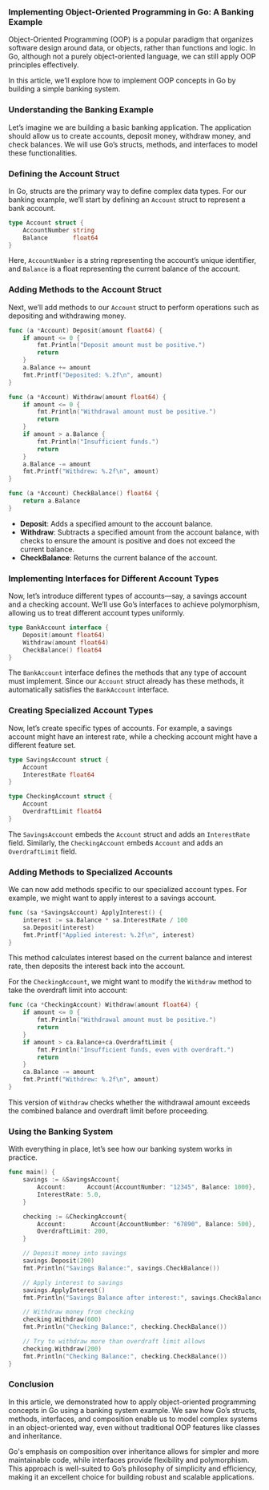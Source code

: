 ### Implementing Object-Oriented Programming in Go: A Banking Example

Object-Oriented Programming (OOP) is a popular paradigm that organizes software design around data, or objects, rather than functions and logic. In Go, although not a purely object-oriented language, we can still apply OOP principles effectively. 

In this article, we’ll explore how to implement OOP concepts in Go by building a simple banking system.

### Understanding the Banking Example

Let’s imagine we are building a basic banking application. The application should allow us to create accounts, deposit money, withdraw money, and check balances. We will use Go’s structs, methods, and interfaces to model these functionalities.

### Defining the Account Struct

In Go, structs are the primary way to define complex data types. For our banking example, we’ll start by defining an `Account` struct to represent a bank account.

```go
type Account struct {
    AccountNumber string
    Balance       float64
}
```

Here, `AccountNumber` is a string representing the account’s unique identifier, and `Balance` is a float representing the current balance of the account.

### Adding Methods to the Account Struct

Next, we’ll add methods to our `Account` struct to perform operations such as depositing and withdrawing money.

```go
func (a *Account) Deposit(amount float64) {
    if amount <= 0 {
        fmt.Println("Deposit amount must be positive.")
        return
    }
    a.Balance += amount
    fmt.Printf("Deposited: %.2f\n", amount)
}

func (a *Account) Withdraw(amount float64) {
    if amount <= 0 {
        fmt.Println("Withdrawal amount must be positive.")
        return
    }
    if amount > a.Balance {
        fmt.Println("Insufficient funds.")
        return
    }
    a.Balance -= amount
    fmt.Printf("Withdrew: %.2f\n", amount)
}

func (a *Account) CheckBalance() float64 {
    return a.Balance
}
```

- **Deposit**: Adds a specified amount to the account balance.
- **Withdraw**: Subtracts a specified amount from the account balance, with checks to ensure the amount is positive and does not exceed the current balance.
- **CheckBalance**: Returns the current balance of the account.

### Implementing Interfaces for Different Account Types

Now, let’s introduce different types of accounts—say, a savings account and a checking account. We’ll use Go’s interfaces to achieve polymorphism, allowing us to treat different account types uniformly.

```go
type BankAccount interface {
    Deposit(amount float64)
    Withdraw(amount float64)
    CheckBalance() float64
}
```

The `BankAccount` interface defines the methods that any type of account must implement. Since our `Account` struct already has these methods, it automatically satisfies the `BankAccount` interface.

### Creating Specialized Account Types

Now, let’s create specific types of accounts. For example, a savings account might have an interest rate, while a checking account might have a different feature set.

```go
type SavingsAccount struct {
    Account
    InterestRate float64
}

type CheckingAccount struct {
    Account
    OverdraftLimit float64
}
```

The `SavingsAccount` embeds the `Account` struct and adds an `InterestRate` field. Similarly, the `CheckingAccount` embeds `Account` and adds an `OverdraftLimit` field.

### Adding Methods to Specialized Accounts

We can now add methods specific to our specialized account types. For example, we might want to apply interest to a savings account.

```go
func (sa *SavingsAccount) ApplyInterest() {
    interest := sa.Balance * sa.InterestRate / 100
    sa.Deposit(interest)
    fmt.Printf("Applied interest: %.2f\n", interest)
}
```

This method calculates interest based on the current balance and interest rate, then deposits the interest back into the account.

For the `CheckingAccount`, we might want to modify the `Withdraw` method to take the overdraft limit into account:

```go
func (ca *CheckingAccount) Withdraw(amount float64) {
    if amount <= 0 {
        fmt.Println("Withdrawal amount must be positive.")
        return
    }
    if amount > ca.Balance+ca.OverdraftLimit {
        fmt.Println("Insufficient funds, even with overdraft.")
        return
    }
    ca.Balance -= amount
    fmt.Printf("Withdrew: %.2f\n", amount)
}
```

This version of `Withdraw` checks whether the withdrawal amount exceeds the combined balance and overdraft limit before proceeding.

### Using the Banking System

With everything in place, let’s see how our banking system works in practice.

```go
func main() {
    savings := &SavingsAccount{
        Account:      Account{AccountNumber: "12345", Balance: 1000},
        InterestRate: 5.0,
    }

    checking := &CheckingAccount{
        Account:       Account{AccountNumber: "67890", Balance: 500},
        OverdraftLimit: 200,
    }

    // Deposit money into savings
    savings.Deposit(200)
    fmt.Println("Savings Balance:", savings.CheckBalance())

    // Apply interest to savings
    savings.ApplyInterest()
    fmt.Println("Savings Balance after interest:", savings.CheckBalance())

    // Withdraw money from checking
    checking.Withdraw(600)
    fmt.Println("Checking Balance:", checking.CheckBalance())

    // Try to withdraw more than overdraft limit allows
    checking.Withdraw(200)
    fmt.Println("Checking Balance:", checking.CheckBalance())
}
```

### Conclusion

In this article, we demonstrated how to apply object-oriented programming concepts in Go using a banking system example. We saw how Go’s structs, methods, interfaces, and composition enable us to model complex systems in an object-oriented way, even without traditional OOP features like classes and inheritance.

Go's emphasis on composition over inheritance allows for simpler and more maintainable code, while interfaces provide flexibility and polymorphism. This approach is well-suited to Go’s philosophy of simplicity and efficiency, making it an excellent choice for building robust and scalable applications.